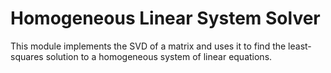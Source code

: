 # Homogeneous Linear System Solver     			             
This module implements the SVD of a matrix and uses it to find the least-squares solution to a homogeneous system of linear equations.